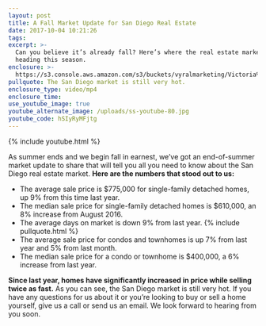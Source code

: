 ```yaml
---
layout: post
title: A Fall Market Update for San Diego Real Estate
date: 2017-10-04 10:21:26
tags:
excerpt: >-
  Can you believe it’s already fall? Here’s where the real estate market is
  heading this season.
enclosure: >-
  https://s3.console.aws.amazon.com/s3/buckets/vyralmarketing/Victoria%2520Sandoval/?region=us-west-2&tab=overview
pullquote: The San Diego market is still very hot.
enclosure_type: video/mp4
enclosure_time:
use_youtube_image: true
youtube_alternate_image: /uploads/ss-youtube-80.jpg
youtube_code: hSIyRyMFjtg
---
```



{% include youtube.html %}

As summer ends and we begin fall in earnest, we’ve got an end-of-summer market update to share that will tell you all you need to know about the San Diego real estate market. **Here are the numbers that stood out to us:**

* The average sale price is $775,000 for single-family detached homes, up 9% from this time last year.
* The median sale price for single-family detached homes is $610,000, an 8% increase from August 2016.
* The average days on market is down 9% from last year. {% include pullquote.html %}
* The average sale price for condos and townhomes is up 7% from last year and 5% from last month.
* The median sale price for a condo or townhome is $400,000, a 6% increase from last year.

**Since last year, homes have significantly increased in price while selling twice as fast.** As you can see, the San Diego market is still very hot. If you have any questions for us about it or you’re looking to buy or sell a home yourself, give us a call or send us an email. We look forward to hearing from you soon.